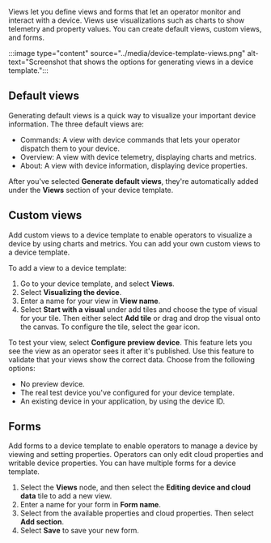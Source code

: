 Views let you define views and forms that let an operator monitor and interact with a device. Views use visualizations such as charts to show telemetry and property values. You can create default views, custom views, and forms.

:::image type="content" source="../media/device-template-views.png" alt-text="Screenshot that shows the options for generating views in a device template.":::

## Default views

Generating default views is a quick way to visualize your important device information. The three default views are:

- Commands: A view with device commands that lets your operator dispatch them to your device.
- Overview: A view with device telemetry, displaying charts and metrics.
- About: A view with device information, displaying device properties.

After you've selected **Generate default views**, they're automatically added under the **Views** section of your device template.

## Custom views

Add custom views to a device template to enable operators to visualize a device by using charts and metrics. You can add your own custom views to a device template.

To add a view to a device template:

1. Go to your device template, and select **Views**.
2. Select **Visualizing the device**.
3. Enter a name for your view in **View name**.
4. Select **Start with a visual** under add tiles and choose the type of visual for your tile. Then either select **Add tile** or drag and drop the visual onto the canvas. To configure the tile, select the gear icon.

To test your view, select **Configure preview device**. This feature lets you see the view as an operator sees it after it's published. Use this feature to validate that your views show the correct data. Choose from the following options:

- No preview device.
- The real test device you've configured for your device template.
- An existing device in your application, by using the device ID.

## Forms

Add forms to a device template to enable operators to manage a device by viewing and setting properties. Operators can only edit cloud properties and writable device properties. You can have multiple forms for a device template.

1. Select the **Views** node, and then select the **Editing device and cloud data** tile to add a new view.
1. Enter a name for your form in **Form name**.
1. Select from the available properties and cloud properties. Then select **Add section**.
1. Select **Save** to save your new form.
